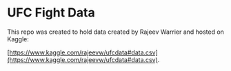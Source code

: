 # UFC Fight Data

This repo was created to hold data created by Rajeev Warrier and hosted on Kaggle:

[https://www.kaggle.com/rajeevw/ufcdata#data.csv](https://www.kaggle.com/rajeevw/ufcdata#data.csv).


